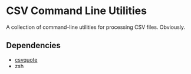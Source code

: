 CSV Command Line Utilities
==========================

A collection of command-line utilities for processing CSV files. Obviously.

Dependencies
------------

* [csvquote](https://github.com/dbro/csvquote)
* zsh
